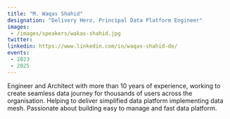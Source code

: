 ```yaml
---
title: "M. Waqas Shahid"
designation: "Delivery Hero, Principal Data Platform Engineer"
images:
 - /images/speakers/wakas-shahid.jpg
twitter: 
linkedin: https://www.linkedin.com/in/waqas-shahid-de/
events:
 - 2023
 - 2025
---
```


Engineer and Architect with more than 10 years of experience, working to create seamless data journey for thousands of users across the organisation. Helping to deliver simplified data platform implementing data mesh. Passionate about building easy to manage and fast data platform.